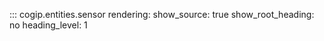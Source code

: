 ::: cogip.entities.sensor
    rendering:
      show_source: true
      show_root_heading: no
      heading_level: 1
